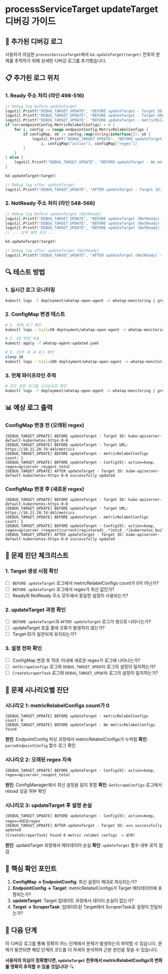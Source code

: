# processServiceTarget updateTarget 디버깅 가이드

## 🎯 **추가된 디버깅 로그**

사용자가 의심한 `processServiceTarget`에서 `kd.updateTarget(target)` 전후의 문제를 추적하기 위해 상세한 디버깅 로그를 추가했습니다.

## 📋 **추가된 로그 위치**

### **1. Ready 주소 처리 (라인 498-516)**
```go
// Debug log before updateTarget
logutil.Printf("DEBUG_TARGET_UPDATE", "BEFORE updateTarget - Target ID: %s", targetID)
logutil.Printf("DEBUG_TARGET_UPDATE", "BEFORE updateTarget - Target URL: %s", url)
logutil.Printf("DEBUG_TARGET_UPDATE", "BEFORE updateTarget - metricRelabelConfigs count: %d", len(endpointConfig.MetricRelabelConfigs))
if len(endpointConfig.MetricRelabelConfigs) > 0 {
    for i, config := range endpointConfig.MetricRelabelConfigs {
        if configMap, ok := config.(map[string]interface{}); ok {
            logutil.Printf("DEBUG_TARGET_UPDATE", "BEFORE updateTarget - Config[%d]: action=%v, regex=%v", 
                i, configMap["action"], configMap["regex"])
        }
    }
} else {
    logutil.Printf("DEBUG_TARGET_UPDATE", "BEFORE updateTarget - No metricRelabelConfigs found")
}

kd.updateTarget(target)

// Debug log after updateTarget
logutil.Printf("DEBUG_TARGET_UPDATE", "AFTER updateTarget - Target ID: %s successfully updated", targetID)
```

### **2. NotReady 주소 처리 (라인 548-566)**
```go
// Debug log before updateTarget (NotReady)
logutil.Printf("DEBUG_TARGET_UPDATE", "BEFORE updateTarget (NotReady) - Target ID: %s", targetID)
logutil.Printf("DEBUG_TARGET_UPDATE", "BEFORE updateTarget (NotReady) - Target URL: %s", url)
logutil.Printf("DEBUG_TARGET_UPDATE", "BEFORE updateTarget (NotReady) - metricRelabelConfigs count: %d", len(endpointConfig.MetricRelabelConfigs))
// ... 상세 설정 로깅 ...

kd.updateTarget(target)

// Debug log after updateTarget (NotReady)
logutil.Printf("DEBUG_TARGET_UPDATE", "AFTER updateTarget (NotReady) - Target ID: %s successfully updated", targetID)
```

## 🔍 **테스트 방법**

### **1. 실시간 로그 모니터링**
```bash
kubectl logs -f deployment/whatap-open-agent -n whatap-monitoring | grep "DEBUG_TARGET_UPDATE"
```

### **2. ConfigMap 변경 테스트**
```bash
# 1. 현재 로그 확인
kubectl logs --tail=50 deployment/whatap-open-agent -n whatap-monitoring | grep "DEBUG_TARGET_UPDATE"

# 2. CR 변경 적용
kubectl apply -f whatap-agent-updated.yaml

# 3. 15초 후 새 로그 확인
sleep 20
kubectl logs --tail=100 deployment/whatap-open-agent -n whatap-monitoring | grep "DEBUG_TARGET_UPDATE"
```

### **3. 전체 파이프라인 추적**
```bash
# 모든 관련 로그를 시간순으로 확인
kubectl logs -f deployment/whatap-open-agent -n whatap-monitoring | grep -E "(GetScrapeConfigs|discoverTargets|DEBUG_TARGET_UPDATE|CreateScraperTask|METRIC_RELABEL)"
```

## 📊 **예상 로그 출력**

### **ConfigMap 변경 전 (오래된 regex)**
```
[DEBUG_TARGET_UPDATE] BEFORE updateTarget - Target ID: kube-apiserver-default-kubernetes-https-0-0
[DEBUG_TARGET_UPDATE] BEFORE updateTarget - Target URL: https://10.21.20.74:443/metrics
[DEBUG_TARGET_UPDATE] BEFORE updateTarget - metricRelabelConfigs count: 1
[DEBUG_TARGET_UPDATE] BEFORE updateTarget - Config[0]: action=keep, regex=apiserver_reuqest_total
[DEBUG_TARGET_UPDATE] AFTER updateTarget - Target ID: kube-apiserver-default-kubernetes-https-0-0 successfully updated
```

### **ConfigMap 변경 후 (새로운 regex)**
```
[DEBUG_TARGET_UPDATE] BEFORE updateTarget - Target ID: kube-apiserver-default-kubernetes-https-0-0
[DEBUG_TARGET_UPDATE] BEFORE updateTarget - Target URL: https://10.21.20.74:443/metrics
[DEBUG_TARGET_UPDATE] BEFORE updateTarget - metricRelabelConfigs count: 1
[DEBUG_TARGET_UPDATE] BEFORE updateTarget - Config[0]: action=keep, regex=apiserver_(request|current|registered)_.*|etcd_.*|kubernetes_build_info
[DEBUG_TARGET_UPDATE] AFTER updateTarget - Target ID: kube-apiserver-default-kubernetes-https-0-0 successfully updated
```

## 🔧 **문제 진단 체크리스트**

### **1. Target 생성 시점 확인**
- [ ] `BEFORE updateTarget` 로그에서 metricRelabelConfigs count가 0이 아닌가?
- [ ] `BEFORE updateTarget` 로그에서 regex가 최신 값인가?
- [ ] Ready와 NotReady 주소 모두에서 동일한 설정이 사용되는가?

### **2. updateTarget 과정 확인**
- [ ] `BEFORE updateTarget`과 `AFTER updateTarget` 로그가 쌍으로 나타나는가?
- [ ] updateTarget 호출 중에 오류가 발생하지 않는가?
- [ ] Target ID가 일관되게 유지되는가?

### **3. 설정 전파 확인**
- [ ] ConfigMap 변경 후 15초 이내에 새로운 regex가 로그에 나타나는가?
- [ ] `GetScrapeConfigs` 로그와 `DEBUG_TARGET_UPDATE` 로그의 설정이 일치하는가?
- [ ] `CreateScraperTask` 로그와 `DEBUG_TARGET_UPDATE` 로그의 설정이 일치하는가?

## 🚨 **문제 시나리오별 진단**

### **시나리오 1: metricRelabelConfigs count가 0**
```
[DEBUG_TARGET_UPDATE] BEFORE updateTarget - metricRelabelConfigs count: 0
[DEBUG_TARGET_UPDATE] BEFORE updateTarget - No metricRelabelConfigs found
```
**원인**: EndpointConfig 파싱 과정에서 metricRelabelConfigs가 누락됨
**확인**: `parseEndpointConfig` 함수 로그 확인

### **시나리오 2: 오래된 regex 지속**
```
[DEBUG_TARGET_UPDATE] BEFORE updateTarget - Config[0]: action=keep, regex=apiserver_reuqest_total
```
**원인**: ConfigManager에서 최신 설정을 읽지 못함
**확인**: `GetScrapeConfigs` 로그에서 reload 성공 여부 확인

### **시나리오 3: updateTarget 후 설정 손실**
```
[DEBUG_TARGET_UPDATE] BEFORE updateTarget - Config[0]: action=keep, regex=새로운regex
[DEBUG_TARGET_UPDATE] AFTER updateTarget - Target ID: xxx successfully updated
[CreateScraperTask] Found 0 metric relabel configs  ← 문제!
```
**원인**: updateTarget 과정에서 메타데이터 손실
**확인**: `updateTarget` 함수 내부 로직 점검

## 🎯 **핵심 확인 포인트**

1. **ConfigMap → EndpointConfig**: 최신 설정이 제대로 파싱되는가?
2. **EndpointConfig → Target**: metricRelabelConfigs가 Target 메타데이터에 포함되는가?
3. **updateTarget**: Target 업데이트 과정에서 데이터 손실이 없는가?
4. **Target → ScraperTask**: 업데이트된 Target에서 ScraperTask로 설정이 전달되는가?

## 🚀 **다음 단계**

이 디버깅 로그를 통해 정확히 어느 단계에서 문제가 발생하는지 파악할 수 있습니다. 문제가 발견되면 해당 단계의 코드를 더 자세히 분석하여 근본 원인을 찾을 수 있습니다.

**사용자의 의심이 정확했다면, `updateTarget` 전후에서 metricRelabelConfigs의 변화를 명확히 추적할 수 있을 것입니다!** 🔍
